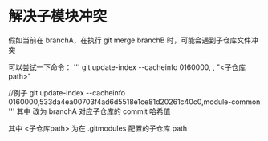 # 解决子模块冲突
假如当前在 branchA，在执行 git merge branchB 时，可能会遇到子仓库文件冲突

可以尝试一下命令：
'''
git update-index --cacheinfo 0160000, <commit-hash>, "<子仓库path>"
 
//例子
git update-index --cacheinfo 0160000,533da4ea00703f4ad6d5518e1ce81d20261c40c0,module-common 
'''
其中 <commit-hash> 改为 branchA 对应子仓库的 commit 哈希值

其中 <子仓库path> 为在 .gitmodules 配置的子仓库 path